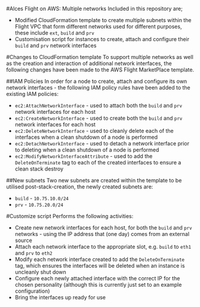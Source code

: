 #Alces Flight on AWS: Multiple networks
Included in this repository are;

* Modified CloudFormation template to create multiple subnets within the Flight VPC that form different networks used for different purposes, these include `ext`, `build` and `prv`
* Customisation script for instances to create, attach and configure their `build` and `prv` network interfaces

#Changes to CloudFormation template
To support multiple networks as well as the creation and interaction of additional network interfaces, the following changes have been made to the AWS Flight MarketPlace template. 

##IAM Policies
In order for a node to create, attach and configure its own network interfaces - the following IAM policy rules have been added to the existing IAM policies: 

* `ec2:AttachNetworkInterface` - used to attach both the `build` and `prv` network interfaces for each host
* `ec2:CreateNetworkInterface` - used to create both the `build` and `prv` network interfaces for each host
* `ec2:DeleteNetworkInterface` - used to cleanly delete each of the interfaces when a clean shutdown of a node is performed
* `ec2:DetachNetworkInterface` - used to detach a network interface prior to deleting when a clean shutdown of a node is performed
* `ec2:ModifyNetworkInterfaceAttribute` - used to add the `DeleteOnTerminate` tag to each of the created interfaces to ensure a clean stack destroy

##New subnets
Two new subnets are created within the template to be utilised post-stack-creation, the newly created subnets are: 

* `build` - `10.75.10.0/24`
* `prv` - `10.75.20.0/24`

#Customize script
Performs the following activities: 

* Create new network interfaces for each host, for both the `build` and `prv` networks - using the IP address that (one day) comes from an external source
* Attach each network interface to the appropriate slot, e.g. `build` to `eth1` and `prv` to `eth2`
* Modify each network interface created to add the `DeleteOnTerminate` tag, which ensures the interfaces will be deleted when an instance is uncleanly shut down
* Configure each newly attached interface with the correct IP for the chosen personality (although this is currently just set to an example configuration)
* Bring the interfaces up ready for use

